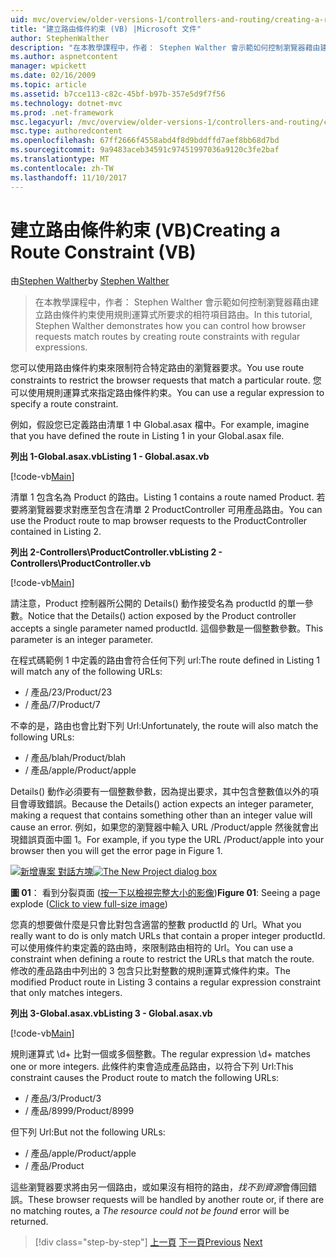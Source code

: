 ```yaml
---
uid: mvc/overview/older-versions-1/controllers-and-routing/creating-a-route-constraint-vb
title: "建立路由條件約束 (VB) |Microsoft 文件"
author: StephenWalther
description: "在本教學課程中，作者： Stephen Walther 會示範如何控制瀏覽器藉由建立路由條件約束使用規則運算式所要求的相符項目路由。"
ms.author: aspnetcontent
manager: wpickett
ms.date: 02/16/2009
ms.topic: article
ms.assetid: b7cce113-c82c-45bf-b97b-357e5d9f7f56
ms.technology: dotnet-mvc
ms.prod: .net-framework
msc.legacyurl: /mvc/overview/older-versions-1/controllers-and-routing/creating-a-route-constraint-vb
msc.type: authoredcontent
ms.openlocfilehash: 67ff2666f4558abd4f8d9bddffd7aef8bb68d7bd
ms.sourcegitcommit: 9a9483aceb34591c97451997036a9120c3fe2baf
ms.translationtype: MT
ms.contentlocale: zh-TW
ms.lasthandoff: 11/10/2017
---
```

<a name="creating-a-route-constraint-vb"></a><span data-ttu-id="39d56-103">建立路由條件約束 (VB)</span><span class="sxs-lookup"><span data-stu-id="39d56-103">Creating a Route Constraint (VB)</span></span>
====================
<span data-ttu-id="39d56-104">由[Stephen Walther](https://github.com/StephenWalther)</span><span class="sxs-lookup"><span data-stu-id="39d56-104">by [Stephen Walther](https://github.com/StephenWalther)</span></span>

> <span data-ttu-id="39d56-105">在本教學課程中，作者： Stephen Walther 會示範如何控制瀏覽器藉由建立路由條件約束使用規則運算式所要求的相符項目路由。</span><span class="sxs-lookup"><span data-stu-id="39d56-105">In this tutorial, Stephen Walther demonstrates how you can control how browser requests match routes by creating route constraints with regular expressions.</span></span>


<span data-ttu-id="39d56-106">您可以使用路由條件約束來限制符合特定路由的瀏覽器要求。</span><span class="sxs-lookup"><span data-stu-id="39d56-106">You use route constraints to restrict the browser requests that match a particular route.</span></span> <span data-ttu-id="39d56-107">您可以使用規則運算式來指定路由條件約束。</span><span class="sxs-lookup"><span data-stu-id="39d56-107">You can use a regular expression to specify a route constraint.</span></span>

<span data-ttu-id="39d56-108">例如，假設您已定義路由清單 1 中 Global.asax 檔中。</span><span class="sxs-lookup"><span data-stu-id="39d56-108">For example, imagine that you have defined the route in Listing 1 in your Global.asax file.</span></span>

<span data-ttu-id="39d56-109">**列出 1-Global.asax.vb**</span><span class="sxs-lookup"><span data-stu-id="39d56-109">**Listing 1 - Global.asax.vb**</span></span>

[!code-vb[Main](creating-a-route-constraint-vb/samples/sample1.vb)]

<span data-ttu-id="39d56-110">清單 1 包含名為 Product 的路由。</span><span class="sxs-lookup"><span data-stu-id="39d56-110">Listing 1 contains a route named Product.</span></span> <span data-ttu-id="39d56-111">若要將瀏覽器要求對應至包含在清單 2 ProductController 可用產品路由。</span><span class="sxs-lookup"><span data-stu-id="39d56-111">You can use the Product route to map browser requests to the ProductController contained in Listing 2.</span></span>

<span data-ttu-id="39d56-112">**列出 2-Controllers\ProductController.vb**</span><span class="sxs-lookup"><span data-stu-id="39d56-112">**Listing 2 - Controllers\ProductController.vb**</span></span>

[!code-vb[Main](creating-a-route-constraint-vb/samples/sample2.vb)]

<span data-ttu-id="39d56-113">請注意，Product 控制器所公開的 Details() 動作接受名為 productId 的單一參數。</span><span class="sxs-lookup"><span data-stu-id="39d56-113">Notice that the Details() action exposed by the Product controller accepts a single parameter named productId.</span></span> <span data-ttu-id="39d56-114">這個參數是一個整數參數。</span><span class="sxs-lookup"><span data-stu-id="39d56-114">This parameter is an integer parameter.</span></span>

<span data-ttu-id="39d56-115">在程式碼範例 1 中定義的路由會符合任何下列 url:</span><span class="sxs-lookup"><span data-stu-id="39d56-115">The route defined in Listing 1 will match any of the following URLs:</span></span>

- <span data-ttu-id="39d56-116">/ 產品/23</span><span class="sxs-lookup"><span data-stu-id="39d56-116">/Product/23</span></span>
- <span data-ttu-id="39d56-117">/ 產品/7</span><span class="sxs-lookup"><span data-stu-id="39d56-117">/Product/7</span></span>

<span data-ttu-id="39d56-118">不幸的是，路由也會比對下列 Url:</span><span class="sxs-lookup"><span data-stu-id="39d56-118">Unfortunately, the route will also match the following URLs:</span></span>

- <span data-ttu-id="39d56-119">/ 產品/blah</span><span class="sxs-lookup"><span data-stu-id="39d56-119">/Product/blah</span></span>
- <span data-ttu-id="39d56-120">/ 產品/apple</span><span class="sxs-lookup"><span data-stu-id="39d56-120">/Product/apple</span></span>

<span data-ttu-id="39d56-121">Details() 動作必須要有一個整數參數，因為提出要求，其中包含整數值以外的項目會導致錯誤。</span><span class="sxs-lookup"><span data-stu-id="39d56-121">Because the Details() action expects an integer parameter, making a request that contains something other than an integer value will cause an error.</span></span> <span data-ttu-id="39d56-122">例如，如果您的瀏覽器中輸入 URL /Product/apple 然後就會出現錯誤頁面中圖 1。</span><span class="sxs-lookup"><span data-stu-id="39d56-122">For example, if you type the URL /Product/apple into your browser then you will get the error page in Figure 1.</span></span>


<span data-ttu-id="39d56-123">[![新增專案 對話方塊](creating-a-route-constraint-vb/_static/image1.jpg)](creating-a-route-constraint-vb/_static/image1.png)</span><span class="sxs-lookup"><span data-stu-id="39d56-123">[![The New Project dialog box](creating-a-route-constraint-vb/_static/image1.jpg)](creating-a-route-constraint-vb/_static/image1.png)</span></span>

<span data-ttu-id="39d56-124">**圖 01**： 看到分裂頁面 ([按一下以檢視完整大小的影像](creating-a-route-constraint-vb/_static/image2.png))</span><span class="sxs-lookup"><span data-stu-id="39d56-124">**Figure 01**: Seeing a page explode ([Click to view full-size image](creating-a-route-constraint-vb/_static/image2.png))</span></span>


<span data-ttu-id="39d56-125">您真的想要做什麼是只會比對包含適當的整數 productId 的 Url。</span><span class="sxs-lookup"><span data-stu-id="39d56-125">What you really want to do is only match URLs that contain a proper integer productId.</span></span> <span data-ttu-id="39d56-126">可以使用條件約束定義的路由時，來限制路由相符的 Url。</span><span class="sxs-lookup"><span data-stu-id="39d56-126">You can use a constraint when defining a route to restrict the URLs that match the route.</span></span> <span data-ttu-id="39d56-127">修改的產品路由中列出的 3 包含只比對整數的規則運算式條件約束。</span><span class="sxs-lookup"><span data-stu-id="39d56-127">The modified Product route in Listing 3 contains a regular expression constraint that only matches integers.</span></span>

<span data-ttu-id="39d56-128">**列出 3-Global.asax.vb**</span><span class="sxs-lookup"><span data-stu-id="39d56-128">**Listing 3 - Global.asax.vb**</span></span>

[!code-vb[Main](creating-a-route-constraint-vb/samples/sample3.vb)]

<span data-ttu-id="39d56-129">規則運算式 \d+ 比對一個或多個整數。</span><span class="sxs-lookup"><span data-stu-id="39d56-129">The regular expression \d+ matches one or more integers.</span></span> <span data-ttu-id="39d56-130">此條件約束會造成產品路由，以符合下列 Url:</span><span class="sxs-lookup"><span data-stu-id="39d56-130">This constraint causes the Product route to match the following URLs:</span></span>

- <span data-ttu-id="39d56-131">/ 產品/3</span><span class="sxs-lookup"><span data-stu-id="39d56-131">/Product/3</span></span>
- <span data-ttu-id="39d56-132">/ 產品/8999</span><span class="sxs-lookup"><span data-stu-id="39d56-132">/Product/8999</span></span>

<span data-ttu-id="39d56-133">但下列 Url:</span><span class="sxs-lookup"><span data-stu-id="39d56-133">But not the following URLs:</span></span>

- <span data-ttu-id="39d56-134">/ 產品/apple</span><span class="sxs-lookup"><span data-stu-id="39d56-134">/Product/apple</span></span>
- <span data-ttu-id="39d56-135">/ 產品</span><span class="sxs-lookup"><span data-stu-id="39d56-135">/Product</span></span>

<span data-ttu-id="39d56-136">這些瀏覽器要求將由另一個路由，或如果沒有相符的路由，*找不到資源*會傳回錯誤。</span><span class="sxs-lookup"><span data-stu-id="39d56-136">These browser requests will be handled by another route or, if there are no matching routes, a *The resource could not be found* error will be returned.</span></span>

>[!div class="step-by-step"]
<span data-ttu-id="39d56-137">[上一頁](creating-custom-routes-vb.md)
[下一頁](creating-a-custom-route-constraint-vb.md)</span><span class="sxs-lookup"><span data-stu-id="39d56-137">[Previous](creating-custom-routes-vb.md)
[Next](creating-a-custom-route-constraint-vb.md)</span></span>
